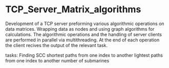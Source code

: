 # TCP_Server_Matrix_algorithms

Development of a TCP server preforming various algorithmic operations on data matrices.
Wrapping data as nodes and using graph algorithms for calculations.
The algorithmic operations and the handling of server clients are performed in parallel via multithreading.
At the end of each operation the client recives the output of the relevant task.

tasks:
Finding SCC
shortest paths from one index to another
lightest paths from one index to another
number of submarines
